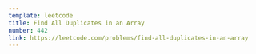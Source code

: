 ```yaml
---
template: leetcode
title: Find All Duplicates in an Array
number: 442
link: https://leetcode.com/problems/find-all-duplicates-in-an-array
---
```


